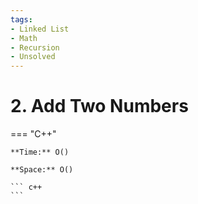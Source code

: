 ```yaml
---
tags:
- Linked List
- Math
- Recursion
- Unsolved
---
```



# 2. Add Two Numbers

=== "C++"

    **Time:** O()

    **Space:** O()

    ``` c++
    ```